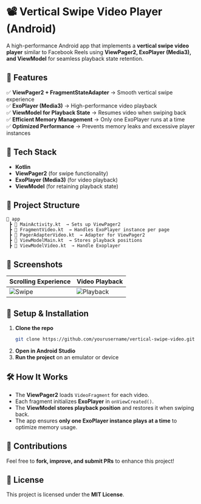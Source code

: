 # 📽️ Vertical Swipe Video Player (Android)

A high-performance Android app that implements a **vertical swipe video player** similar to Facebook Reels using **ViewPager2, ExoPlayer (Media3), and ViewModel** for seamless playback state retention.  

## 🎯 Features
✅ **ViewPager2 + FragmentStateAdapter** → Smooth vertical swipe experience  
✅ **ExoPlayer (Media3)** → High-performance video playback  
✅ **ViewModel for Playback State** → Resumes video when swiping back  
✅ **Efficient Memory Management** → Only one ExoPlayer runs at a time  
✅ **Optimized Performance** → Prevents memory leaks and excessive player instances  

## 🚀 Tech Stack
- **Kotlin**  
- **ViewPager2** (for swipe functionality)  
- **ExoPlayer (Media3)** (for video playback)  
- **ViewModel** (for retaining playback state)  

## 📂 Project Structure
```
📂 app
 ┣ 📜 MainActivity.kt  → Sets up ViewPager2  
 ┣ 📜 FragmentVideo.kt  → Handles ExoPlayer instance per page  
 ┣ 📜 PagerAdapterVideo.kt  → Adapter for ViewPager2  
 ┣ 📜 ViewModelMain.kt  → Stores playback positions  
 ┣ 📜 ViewModelVideo.kt  → Handle Exoplayer

```

## 📸 Screenshots
| Scrolling Experience | Video Playback |
|----------------------|---------------|
| ![Swipe](https://via.placeholder.com/200) | ![Playback](https://via.placeholder.com/200) |

## 🔧 Setup & Installation
1. **Clone the repo**  
   ```sh
   git clone https://github.com/yourusername/vertical-swipe-video.git
   ```
2. **Open in Android Studio**  
3. **Run the project** on an emulator or device  

## 🛠️ How It Works
- The **ViewPager2** loads `VideoFragment` for each video.  
- Each fragment initializes **ExoPlayer** in `onViewCreated()`.  
- The **ViewModel stores playback position** and restores it when swiping back.  
- The app ensures **only one ExoPlayer instance plays at a time** to optimize memory usage.  

## 🙌 Contributions
Feel free to **fork, improve, and submit PRs** to enhance this project!  

## 📜 License
This project is licensed under the **MIT License**.

